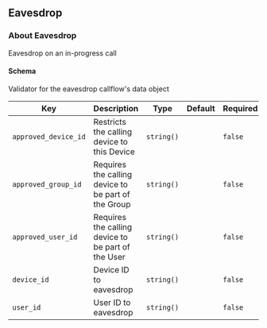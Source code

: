 ## Eavesdrop

### About Eavesdrop

Eavesdrop on an in-progress call

#### Schema

Validator for the eavesdrop callflow's data object



Key | Description | Type | Default | Required
--- | ----------- | ---- | ------- | --------
`approved_device_id` | Restricts the calling device to this Device | `string()` |   | `false`
`approved_group_id` | Requires the calling device to be part of the Group | `string()` |   | `false`
`approved_user_id` | Requires the calling device to be part of the User | `string()` |   | `false`
`device_id` | Device ID to eavesdrop | `string()` |   | `false`
`user_id` | User ID to eavesdrop | `string()` |   | `false`



